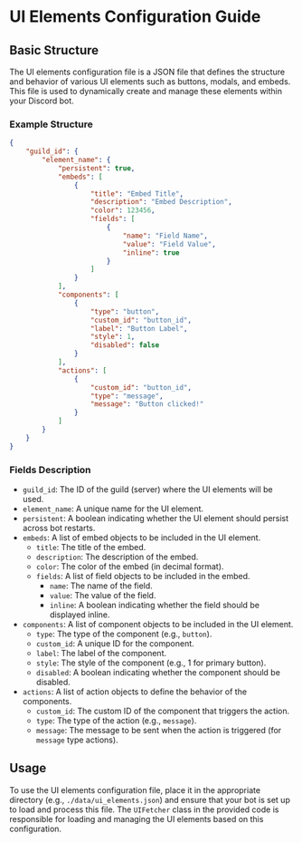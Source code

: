 
# UI Elements Configuration Guide

## Basic Structure

The UI elements configuration file is a JSON file that defines the structure and behavior of various UI elements such as buttons, modals, and embeds. This file is used to dynamically create and manage these elements within your Discord bot.

### Example Structure

```json
{
    "guild_id": {
        "element_name": {
            "persistent": true,
            "embeds": [
                {
                    "title": "Embed Title",
                    "description": "Embed Description",
                    "color": 123456,
                    "fields": [
                        {
                            "name": "Field Name",
                            "value": "Field Value",
                            "inline": true
                        }
                    ]
                }
            ],
            "components": [
                {
                    "type": "button",
                    "custom_id": "button_id",
                    "label": "Button Label",
                    "style": 1,
                    "disabled": false
                }
            ],
            "actions": [
                {
                    "custom_id": "button_id",
                    "type": "message",
                    "message": "Button clicked!"
                }
            ]
        }
    }
}
```

### Fields Description

- `guild_id`: The ID of the guild (server) where the UI elements will be used.
- `element_name`: A unique name for the UI element.
- `persistent`: A boolean indicating whether the UI element should persist across bot restarts.
- `embeds`: A list of embed objects to be included in the UI element.
  - `title`: The title of the embed.
  - `description`: The description of the embed.
  - `color`: The color of the embed (in decimal format).
  - `fields`: A list of field objects to be included in the embed.
    - `name`: The name of the field.
    - `value`: The value of the field.
    - `inline`: A boolean indicating whether the field should be displayed inline.
- `components`: A list of component objects to be included in the UI element.
  - `type`: The type of the component (e.g., `button`).
  - `custom_id`: A unique ID for the component.
  - `label`: The label of the component.
  - `style`: The style of the component (e.g., 1 for primary button).
  - `disabled`: A boolean indicating whether the component should be disabled.
- `actions`: A list of action objects to define the behavior of the components.
  - `custom_id`: The custom ID of the component that triggers the action.
  - `type`: The type of the action (e.g., `message`).
  - `message`: The message to be sent when the action is triggered (for `message` type actions).

## Usage

To use the UI elements configuration file, place it in the appropriate directory (e.g., `./data/ui_elements.json`) and ensure that your bot is set up to load and process this file. The `UIFetcher` class in the provided code is responsible for loading and managing the UI elements based on this configuration.